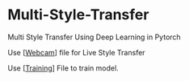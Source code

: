 # Multi-Style-Transfer
Multi Style Transfer Using Deep Learning in Pytorch

Use [<a href="https://github.com/suryawanshishantanu6/Multi-Style-Transfer/blob/main/Webcam.ipynb">Webcam</a>] file for Live Style Transfer

Use [<a href="https://github.com/suryawanshishantanu6/Multi-Style-Transfer/blob/main/Training.ipynb">Training</a>] File to train model.
